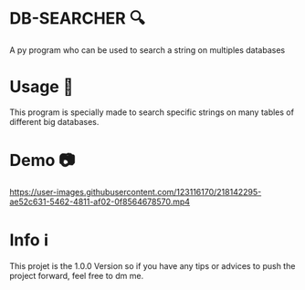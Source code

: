 # DB-SEARCHER 🔍
A py program who can be used to search a string on multiples databases
# Usage 📘
This program is specially made to search specific strings on many tables of different big databases.
# Demo 📷
https://user-images.githubusercontent.com/123116170/218142295-ae52c631-5462-4811-af02-0f8564678570.mp4
# Info ℹ️
This projet is the 1.0.0 Version so if you have any tips or advices to push the project forward, feel free to dm me.
